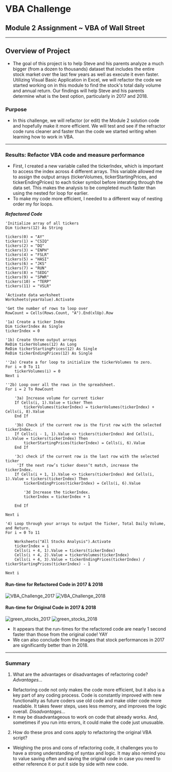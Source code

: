 # VBA Challenge
## Module 2 Assignment ~ VBA of Wall Street
---
## Overview of Project
- The goal of this project is to help Steve and his parents analyze a much bigger (from a dozen to thousands) dataset that includes the entire stock market over the last few years as well as execute it even faster. Utilizing Visual Basic Application in Excel, we will refactor the code we started working on in this module to find the stock's total daily volume and annual return.  Our findings will help Steve and his parents determine what is the best option, particularly in 2017 and 2018.
### Purpose
- In this challenge, we will refactor (or edit) the Module 2 solution code and hopefully make it more efficient. We will test and see if the refractor code runs cleaner and faster than the code we started writing when learning how to work in VBA. 
---
### Results:  Refactor VBA code and measure performance
- First, I created a new variable called the tickerIndex, which is important to access the index across 4 different arrays. This variable allowed me to assign the output arrays (tickerVolumes, tickerStartingPrices, and tickerEndingPrices) to each ticker symbol before interating through the data set. This makes the analysis to be completed much faster than using the nested for loop for earlier.
- To make my code more efficient, I needed to a different way of nesting order my for loops. 

***Refactored Code***

    'Initialize array of all tickers
    Dim tickers(12) As String
    
    tickers(0) = "AY"
    tickers(1) = "CSIQ"
    tickers(2) = "DQ"
    tickers(3) = "ENPH"
    tickers(4) = "FSLR"
    tickers(5) = "HASI"
    tickers(6) = "JKS"
    tickers(7) = "RUN"
    tickers(8) = "SEDG"
    tickers(9) = "SPWR"
    tickers(10) = "TERP"
    tickers(11) = "VSLR"
    
    'Activate data worksheet
    Worksheets(yearValue).Activate
    
    'Get the number of rows to loop over
    RowCount = Cells(Rows.Count, "A").End(xlUp).Row
    
    '1a) Create a ticker Index
    Dim tickerIndex As Single
    tickerIndex = 0

    '1b) Create three output arrays
    ReDim tickerVolumes(12) As Long
    ReDim tickerStartingPrices(12) As Single
    ReDim tickerEndingPrices(12) As Single
    
    ''2a) Create a for loop to initialize the tickerVolumes to zero.
    For i = 0 To 11
        tickerVolumes(i) = 0
    Next i
        
    ''2b) Loop over all the rows in the spreadsheet.
    For i = 2 To RowCount
    
        '3a) Increase volume for current ticker
        If Cells(i, 1).Value = ticker Then
            tickerVolumes(tickerIndex) = tickerVolumes(tickerIndex) + Cells(i, 8).Value
        End If
        
        '3b) Check if the current row is the first row with the selected tickerIndex.
        If Cells(i - 1, 1).Value <> tickers(tickerIndex) And Cells(i, 1).Value = tickers(tickerIndex) Then
            tickerStartingPrices(tickerIndex) = Cells(i, 6).Value
        End If

        '3c) check if the current row is the last row with the selected ticker
         'If the next row’s ticker doesn’t match, increase the tickerIndex.
        If Cells(i + 1, 1).Value <> tickers(tickerIndex) And Cells(i, 1).Value = tickers(tickerIndex) Then
            tickerEndingPrices(tickerIndex) = Cells(i, 6).Value

            '3d Increase the tickerIndex.
            tickerIndex = tickerIndex + 1
            
        End If
    
    Next i
    
    '4) Loop through your arrays to output the Ticker, Total Daily Volume, and Return.
    For i = 0 To 11
        
        Worksheets("All Stocks Analysis").Activate
        tickerIndex = i
        Cells(i + 4, 1).Value = tickers(tickerIndex)
        Cells(i + 4, 2).Value = tickerVolumes(tickerIndex)
        Cells(i + 4, 3).Value = tickerEndingPrices(tickerIndex) / tickerStartingPrices(tickerIndex) - 1
        
    Next i
    
#### Run-time for Refactored Code in 2017 & 2018
![VBA_Challenge_2017](https://user-images.githubusercontent.com/68654746/177700633-bea2c1fa-3426-4c2c-83b7-1484e3bb0af4.png)
![VBA_Challenge_2018](https://user-images.githubusercontent.com/68654746/177700642-963024b5-6f5f-4bb8-b038-55a14d1f631c.png)
#### Run-time for Original Code in 2017 & 2018
![green_stocks_2017](https://user-images.githubusercontent.com/68654746/177701649-2760e952-dfc6-47c3-9346-9058a90cf60b.png)
![green_stocks_2018](https://user-images.githubusercontent.com/68654746/177701860-daeff6a7-6757-400d-a94c-895872dd2e05.png)
- It appears that the run-times for the refactored code are nearly 1 second faster than those from the original code! YAY
- We can also conclude from the images that stock performances in 2017 are significantly better than in 2018.

---

### Summary
1. What are the advantages or disadvantages of refactoring code?
*Advantages...* 
- Refactoring code not only makes the code more efficient, but it also is a key part of any coding process. Code is constantly improved with new functionality as future coders use old code and make older code more readable. It takes fewer steps, uses less memory, and improves the logic overall.
*Disadvantages...*
- It may be disadvantageous to work on code that already works. And, sometimes if you run into errors, it could make the code just unusuable. 
2. How do these pros and cons apply to refactoring the original VBA script?
- Weighing the pros and cons of refactoring code, it challenges you to have a strong understanding of syntax and logic. It may also remind you to value saving often and saving the original code in case you need to either reference it or put it side by side with new code.

